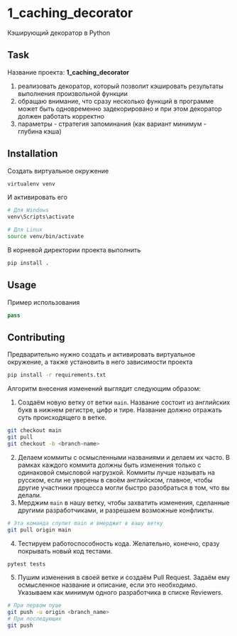 # 1_caching_decorator
Кэширующий декоратор в Python

## Task
Название проекта: **1_caching_decorator**

1. реализовать декоратор, который позволит кэшировать результаты выполнения произвольной функции
2. обращаю внимание, что сразу несколько функций в программе может быть одновременно задекорировано и при этом декоратор должен работать корректно
3. параметры - стратегия запоминания (как вариант минимум - глубина кэша)

## Installation

Создать виртуальное окружение

```bash
virtualenv venv
```

И активировать его
```powershell
# Для Windows
venv\Scripts\activate
```

```bash
# Для Linux
source venv/bin/activate
```

В корневой директории проекта выполнить

```bash
pip install .
```

## Usage

Пример использования

```python
pass
```

## Contributing

Предварительно нужно создать и активировать виртуальное окружение, а также установить в него зависимости проекта

```bash
pip install -r requirements.txt
```

Алгоритм внесения изменений выглядит следующим образом:

1. Создаём новую ветку от ветки `main`. Название состоит из английских букв в нижнем регистре, цифр и тире. Название должно отражать суть происходящего в ветке.
```bash
git checkout main
git pull
git checkout -b <branch-name>
```
2. Делаем коммиты с осмысленными названиями и делаем их часто. В рамках каждого коммита должны быть изменения только с одинаковой смысловой нагрузкой. Коммиты лучше называть на русском, если не уверены в своём английском, главное, чтобы другие участники процесса могли быстро разобраться в том, что вы делали.
3. Мерджим `main` в нашу ветку, чтобы захватить изменения, сделанные другими разработчиками, и разрешаем возможные конфликты.
```bash
# Эта команда спулит main и вмерджит в вашу ветку
git pull origin main
```
4. Тестируем работоспособность кода. Желательно, конечно, сразу покрывать новый код тестами.
```bash
pytest tests
```
5. Пушим изменения в своей ветке и создаём Pull Request. Задаём ему осмысленное название и описание, если это необходимо. Указываем как минимум одного разработчика в списке Reviewers.
```bash
# При первом пуше
git push -u origin <branch_name>
# При последующих
git push
```
